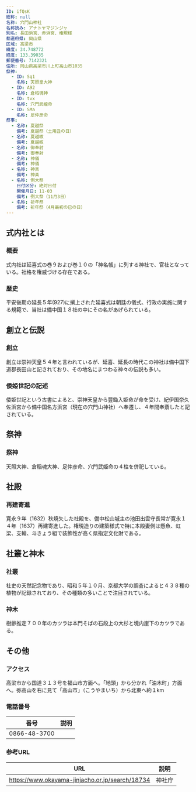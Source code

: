 ```yaml
---
ID: ifQsK
総称: null
名称: 穴門山神社
名称読み: アナトヤマジンジャ
別名: 長田浜宮、赤浜宮、権現様
都道府県: 岡山県
区域: 高梁市
緯度: 34.748772
経度: 133.39035
郵便番号: 7142321
住所: 岡山県高梁市川上町高山市1035
祭神:
  - ID: Sq1
    名称: 天照皇大神
  - ID: A92
    名称: 倉稻魂神
  - ID: tvx
    名称: 穴門武姫命
  - ID: SMa
    名称: 足仲彦命
祭事:
  - 名称: 夏越祭
    備考: 夏越祭（土用丑の日）
  - 名称: 夏越祓
    備考: 夏越祓
  - 名称: 御奉射
    備考: 御奉射
  - 名称: 神儀
    備考: 神儀
  - 名称: 神楽
    備考: 神楽
  - 名称: 例大祭
    日付区分: 絶対日付
    開催月日: 11-03
    備考: 例大祭（11月3日）
  - 名称: 祈年祭
    備考: 祈年祭（4月最初の巳の日）
---
```


## 式内社とは

### 概要

式内社は延喜式の巻９および巻１０の「神名帳」に列する神社で、官社となっている。社格を権威づける存在である。

### 歴史

平安後期の延長５年(927)に撰上された延喜式は朝廷の儀式、行政の実施に関する規範で、当社は備中国１８社の中にその名があげられている。

## 創立と伝説

### 創立

創立は崇神天皇５４年と言われているが、延喜、延長の時代この神社は備中国下道郡長田山と記されており、その地名にまつわる神々の伝説も多い。

### 倭姫世記の記述

倭姫世記という古書によると、崇神天皇から豐鋤入姫命が命を受け、紀伊国奈久佐浜宮から備中国名方浜宮（現在の穴門山神社）へ奉遷し、４年間奉斎したと記されている。

## 祭神

### 祭神

天照大神、倉稲魂大神、足仲彦命、穴門武姫命の４柱を併祀している。

## 社殿

### 再建寄進

寛永９年（1632）秋焼失した社殿を、備中松山城主の池田出雲守長常が寛永１４年（1637）再建寄進した。権現造りの建築様式で特に本殿妻側は懸魚、虹梁、支輪、斗きょう組で装飾性が高く県指定文化財である。

## 社叢と神木

### 社叢

社史の天然記念物であり、昭和５年１０月、京都大学の調査によると４３８種の植物が記録されており、その種類の多いことで注目されている。

### 神木

樹齢推定７００年のカツラは本門そばの石段上の大杉と境内崖下のカツラである。

## その他

### アクセス

高梁市から国道３１３号を福山市方面へ。「地頭」から分かれ「油木町」方面へ。弥高山を右に見て「高山市」（こうやまいち）から北東へ約１km

### 電話番号

| 番号         | 説明 |
| ------------ | ---- |
| 0866-48-3700 |      |

### 参考URL

| URL                                             | 説明   |
| ----------------------------------------------- | ------ |
| https://www.okayama-jinjacho.or.jp/search/18734 | 神社庁 |
